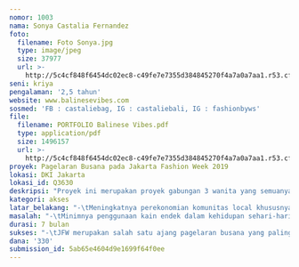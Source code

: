```yaml
---
nomor: 1003
nama: Sonya Castalia Fernandez
foto:
  filename: Foto Sonya.jpg
  type: image/jpeg
  size: 37977
  url: >-
    http://5c4cf848f6454dc02ec8-c49fe7e7355d384845270f4a7a0a7aa1.r53.cf2.rackcdn.com/f00736e5-ccee-4f1d-8a7e-0eec3244e0dc/Foto%20Sonya.jpg
seni: kriya
pengalaman: '2,5 tahun'
website: www.balinesevibes.com
sosmed: 'FB : castaliebag, IG : castaliebali, IG : fashionbyws'
file:
  filename: PORTFOLIO Balinese Vibes.pdf
  type: application/pdf
  size: 1496157
  url: >-
    http://5c4cf848f6454dc02ec8-c49fe7e7355d384845270f4a7a0a7aa1.r53.cf2.rackcdn.com/23aeb947-2a09-4860-b9b3-88509ff96141/PORTFOLIO%20Balinese%20Vibes.pdf
proyek: Pagelaran Busana pada Jakarta Fashion Week 2019
lokasi: DKI Jakarta
lokasi_id: Q3630
deskripsi: "Proyek ini merupakan proyek gabungan 3 wanita yang semuanya berasal dari Bali yang kami beri nama Balinese Vibes. Produk kami bertiga adalah baju dan  tas. \r\nBalinese Vibes berkeinginan mengikuti fashion show di Jakarta Fashion Week dan mengeluarkan total 48 koleksi\r\nJakarta Fashion Week yang disingkat JFW merupakan ajang event fashion show terbesar di Indonesia sehingga kami yakin bisa membantu memberikan nilai tambah kepada kain tradisional Bali yaitu kain endek diluar sektor pariwisata yang selama ini menjadi tonggak perekonomian Bali. Tahun 2019 merupakan tahun ke 11 JFW mengadakan event ini. \r\nKoleksi kami bertiga akan dikombinasikan dengan kain endek dengan  pewarnaan alam. \r\nFashion show akan dilaksanakan pada tent yang  didirikan diluar salah satu Mall ternama di Jakarta. \r\nTarget penonton yaitu 550 orang dengan 100 VVIP. \r\n1x press conference sebelum rangkaian acara JFW\r\n"
kategori: akses
latar_belakang: "-\tMeningkatnya perekonomian komunitas local khususnya ibu-ibu Rumah Tangga\r\n-\tMenggunakan bahan endek Bali untuk melestarikan kebudayaan local agar bisa tetep bertahan di masa depan\r\n-\tMasyarakat merasa bangga dengan menggunakan produk local dalam kehidupan sehari-hari\r\n-\tMendukung adanya fashion revolution dimana saat ini perkembangan jaman banyak masyarakat serba instand dan asal jadi dimana produk dibuat dari material yang mengandung perwarnaan bahan-bahan kimia dan diproduksi secara cepat, massal sehingga mendapatkan harga yang murah tapi tidak memperhatikan dari segi aspek sosial dalam pembuatannya.\r\n"
masalah: "-\tMinimnya penggunaan kain endek dalam kehidupan sehari-hari sehingga kami memutuskan mengikuti pagelaran busana ini sebagai salah satu langkah untuk memperkenalkan bahwa kain endek dapat dipergunakan sehari-hari.\r\n-\tDengan hal ini juga, kami ingin memperkenalkan kain endek dengan pewarnaan alam. \r\n"
durasi: 7 bulan
sukses: "-\tJFW merupakan salah satu ajang pagelaran busana yang paling bergengsi di Indonesia dimana mendatagkan para pembeli, pengamat mode dalam negeri dan Luar negeri. Terdapat juga peliputan media secara nasional dan internasional yang nantinya akan mempengaruhi pola piker masyarakat secara global akan penggunaan kain endek dalam busana sehari-hari."
dana: '330'
submission_id: 5ab65e4604d9e1699f64f0ee
---
```

